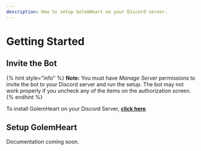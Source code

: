 ```yaml
---
description: How to setup GolemHeart on your Discord server.
---
```


# Getting Started

## Invite the Bot

{% hint style="info" %}
**Note:** You must have _Manage Server_ permissions to invite the bot to your Discord server and run the setup. The bot may not work properly if you uncheck any of the items on the authorization screen.
{% endhint %}

To install GolemHeart on your Discord Server, [**click here**](https://discord.com/api/oauth2/authorize?client\_id=910268254453391410\&permissions=405874764800\&scope=bot%20applications.commands).

## Setup GolemHeart

Documentation coming soon.
